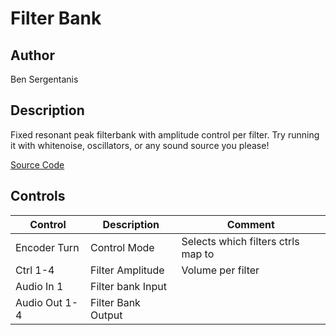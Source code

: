 # Filter Bank

## Author

Ben Sergentanis	

## Description
Fixed resonant peak filterbank with amplitude control per filter. Try running it with whitenoise, oscillators, or any sound source you please!

[Source Code](https://github.com/electro-smith/DaisyExamples/tree/master/patch/FilterBank)

## Controls

| Control | Description | Comment |
| --- | --- | --- |
| Encoder Turn | Control Mode | Selects which filters ctrls map to |
| Ctrl 1-4 | Filter Amplitude | Volume per filter |
| Audio In 1 | Filter bank Input | |
| Audio Out 1-4 | Filter Bank Output | |


